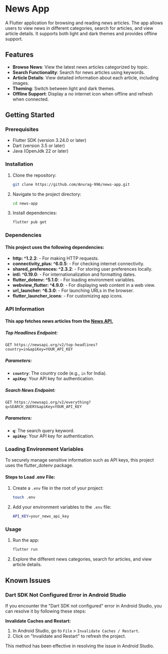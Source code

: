 # News App

A Flutter application for browsing and reading news articles. The app allows users to view news in different categories, search for articles, and view article details. It supports both light and dark themes and provides offline support.

## Features

- **Browse News**: View the latest news articles categorized by topic.
- **Search Functionality**: Search for news articles using keywords.
- **Article Details**: View detailed information about each article, including images.
- **Theming**: Switch between light and dark themes.
- **Offline Support**: Display a no internet icon when offline and refresh when connected.

## Getting Started

### Prerequisites

- Flutter SDK (version 3.24.0 or later)
- Dart (version 3.5 or later)
- Java (OpenJdk 22 or later)

### Installation

1. Clone the repository:

   ```bash
   git clone https://github.com/Anurag-996/news-app.git
   
2. Navigate to the project directory:

   ```bash
   cd news-app

3. Install dependencies:
   ```bash
   flutter pub get

### Dependencies
#### This project uses the following dependencies:
- **http: ^1.2.2**:  - For making HTTP requests.
- **connectivity_plus: ^6.0.5**:  - For checking internet connectivity.
- **shared_preferences: ^2.3.2**: - For storing user preferences locally.
- **intl: ^0.19.0**:  -  For internationalization and formatting dates.
- **flutter_dotenv: ^5.1.0**: - For loading environment variables.
- **webview_flutter: ^4.9.0**: - For displaying web content in a web view.
- **url_launcher: ^6.3.0**: - For launching URLs in the browser.
- **flutter_launcher_icons**: - For customizing app icons.

### API Information
#### This app fetches news articles from the [News API.](https://newsapi.org/)
##### Top Headlines Endpoint:
    GET https://newsapi.org/v2/top-headlines?country=in&apiKey=YOUR_API_KEY
##### Parameters:
- **`country`**: The country code (e.g., `in` for India).
- **`apiKey`**: Your API key for authentication.
  
##### Search News Endpoint:
    GET https://newsapi.org/v2/everything?q=SEARCH_QUERY&apiKey=YOUR_API_KEY
    
##### Parameters:
- **`q`**: The search query keyword.
- **`apiKey`**: Your API key for authentication.


### Loading Environment Variables
To securely manage sensitive information such as API keys, this project uses the flutter_dotenv package.

#### Steps to Load .env File:
1. Create a `.env` file in the root of your project:
   ```bash
   touch .env
2. Add your environment variables to the `.env` file:
   ```bash
   API_KEY=your_news_api_key

### Usage

1. Run the app:
   ```bash
   flutter run
2. Explore the different news categories, search for articles, and view article details.

## Known Issues

### Dart SDK Not Configured Error in Android Studio

If you encounter the "Dart SDK not configured" error in Android Studio, you can resolve it by following these steps:

**Invalidate Caches and Restart:**

1. In Android Studio, go to `File` > `Invalidate Caches / Restart`.
2. Click on "Invalidate and Restart" to refresh the project.

This method has been effective in resolving the issue in Android Studio.

